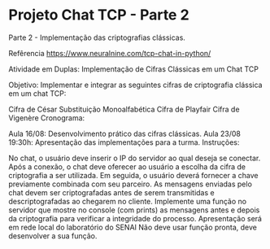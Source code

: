 # Projeto Chat TCP - Parte 2

Parte 2 - Implementação das criptografias clássicas.


Refêrencia
https://www.neuralnine.com/tcp-chat-in-python/


Atividade em Duplas: Implementação de Cifras Clássicas em um Chat TCP

Objetivo: Implementar e integrar as seguintes cifras de criptografia clássica em um chat TCP:

Cifra de César
Substituição Monoalfabética
Cifra de Playfair
Cifra de Vigenère
Cronograma:

Aula 16/08: Desenvolvimento prático das cifras clássicas.
Aula 23/08 19:30h: Apresentação das implementações para a turma.
Instruções:

No chat, o usuário deve inserir o IP do servidor ao qual deseja se conectar.
Após a conexão, o chat deve oferecer ao usuário a escolha da cifra de criptografia a ser utilizada.
Em seguida, o usuário deverá fornecer a chave previamente combinada com seu parceiro.
As mensagens enviadas pelo chat devem ser criptografadas antes de serem transmitidas e descriptografadas ao chegarem no cliente.
Implemente uma função no servidor que mostre no console (com prints) as mensagens antes e depois da criptografia para verificar a integridade do processo.
Apresentação será em rede local do laboratório do SENAI
Não deve usar função pronta, deve desenvolver a sua função.